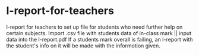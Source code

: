 # I-report-for-teachers
I-report for teachers to set up file for students who need further help on certain subjects.
Import .csv file with students data of in-class mark || input data into the I-report.pdf 
If a students mark overall is failing, an I-report with the student's info on it will be made with the informotion given.
